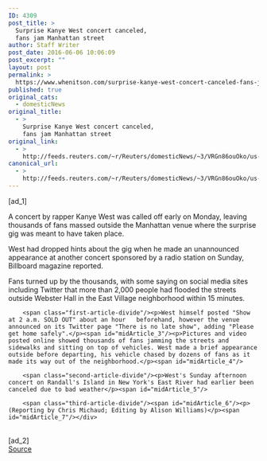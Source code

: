 ```yaml
---
ID: 4309
post_title: >
  Surprise Kanye West concert canceled,
  fans jam Manhattan street
author: Staff Writer
post_date: 2016-06-06 10:06:09
post_excerpt: ""
layout: post
permalink: >
  https://www.whenitson.com/surprise-kanye-west-concert-canceled-fans-jam-manhattan-street/
published: true
original_cats:
  - domesticNews
original_title:
  - >
    Surprise Kanye West concert canceled,
    fans jam Manhattan street
original_link:
  - >
    http://feeds.reuters.com/~r/Reuters/domesticNews/~3/VRGn86ouOko/us-people-kanyewest-idUSKCN0YS0NG
canonical_url:
  - >
    http://feeds.reuters.com/~r/Reuters/domesticNews/~3/VRGn86ouOko/us-people-kanyewest-idUSKCN0YS0NG
---
```

 [ad_1]
<br><div id="articleText">
<span id="midArticle_start"/>

<span class="focusParagraph" readability="4"><p><span class="articleLocatio&lt;/span&gt;n">A concert by rapper Kanye West was called off early on Monday, leaving thousands of fans massed outside the Manhattan venue where the surprise gig was meant to have taken place.</span></p></span><span id="midArticle_0"/><p>West had dropped hints about the gig when he made an unannounced appearance at another concert sponsored by a radio station on Sunday, Billboard magazine reported.</p><span id="midArticle_1"/><p>Fans turned up by the thousands, with some saying on social media sites including Twitter that more than 2,000 people had flooded the streets outside Webster Hall in the East Village neighborhood within 15 minutes.</p><span id="midArticle_2"/>
        
        <span class="first-article-divide"/><p>West himself posted "Show at 2 a.m. SOLD OUT" about an hour   beforehand, however the venue announced on its Twitter page "There is no late show", adding "Please get home safely".</p><span id="midArticle_3"/><p>Pictures and video posted online showed thousands of fans jamming the streets and sidewalks and sitting on top of vehicles. West made a brief appearance outside before departing, his vehicle chased by dozens of fans as it made its way out of the neighborhood.</p><span id="midArticle_4"/>
        
        <span class="second-article-divide"/><p>West's Sunday afternoon concert on Randall's Island in New York's East River had earlier been canceled due to bad weather</p><span id="midArticle_5"/>
        
        <span class="third-article-divide"/><span id="midArticle_6"/><p> (Reporting by Chris Michaud; Editing by Alison Williams)</p><span id="midArticle_7"/></div>
<br>[ad_2]
<br><a href="http://feeds.reuters.com/~r/Reuters/domesticNews/~3/VRGn86ouOko/us-people-kanyewest-idUSKCN0YS0NG">Source </a>
